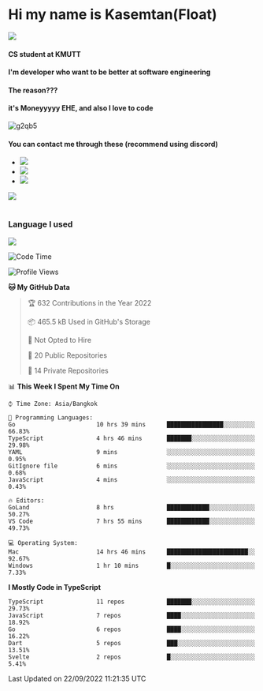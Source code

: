 # Hi my name is Kasemtan(Float)
![](https://64.media.tumblr.com/9c2a8f831efe8da556ffbf89cebb52c9/b86c1ab833a37e32-93/s1280x1920/d000dc22f75df64be2bc150f5fa69c4f6df6bb07.gifv)
#### CS student at KMUTT
#### I'm developer who want to be better at software engineering
#### The reason???
#### it's Moneyyyyy EHE, and also I love to code
![g2qb5](https://user-images.githubusercontent.com/69688279/175812510-9235eaf7-72f7-40d3-b163-56efa9aa5c6b.gif)

#### You can contact me through these (recommend using discord)
- [![](https://img.shields.io/badge/Discord-5865F2?logo=Discord&logoColor=white)](https://discordapp.com/users/278155096225742848)
- [![](https://img.shields.io/badge/Facebook-1877F2?logo=facebook&logoColor=white)](https://www.facebook.com/float.teavasirichokchai/)
- [![](https://img.shields.io/badge/linkedin-0A66C2?logo=linkedin&logoColor=white)](https://www.linkedin.com/in/kasemtan-teavasirichokchai-975531227/)

[![](https://github-readme-stats.vercel.app/api?username=FloatKasemtan&show_icons=true&theme=nightowl)]()
#
### Language I used
[![](https://github-readme-stats.vercel.app/api/top-langs/?username=FloatKasemtan&layout=compact&theme=nightowl)]()
<!--START_SECTION:waka-->
![Code Time](http://img.shields.io/badge/Code%20Time-727%20hrs%2035%20mins-blue)

![Profile Views](http://img.shields.io/badge/Profile%20Views-0-blue)

**🐱 My GitHub Data** 

> 🏆 632 Contributions in the Year 2022
 > 
> 📦 465.5 kB Used in GitHub's Storage 
 > 
> 🚫 Not Opted to Hire
 > 
> 📜 20 Public Repositories 
 > 
> 🔑 14 Private Repositories  
 > 
📊 **This Week I Spent My Time On** 

```text
⌚︎ Time Zone: Asia/Bangkok

💬 Programming Languages: 
Go                       10 hrs 39 mins      ████████████████░░░░░░░░░   66.83% 
TypeScript               4 hrs 46 mins       ███████░░░░░░░░░░░░░░░░░░   29.98% 
YAML                     9 mins              ░░░░░░░░░░░░░░░░░░░░░░░░░   0.95% 
GitIgnore file           6 mins              ░░░░░░░░░░░░░░░░░░░░░░░░░   0.68% 
JavaScript               4 mins              ░░░░░░░░░░░░░░░░░░░░░░░░░   0.43%

🔥 Editors: 
GoLand                   8 hrs               ████████████░░░░░░░░░░░░░   50.27% 
VS Code                  7 hrs 55 mins       ████████████░░░░░░░░░░░░░   49.73%

💻 Operating System: 
Mac                      14 hrs 46 mins      ███████████████████████░░   92.67% 
Windows                  1 hr 10 mins        █░░░░░░░░░░░░░░░░░░░░░░░░   7.33%

```

**I Mostly Code in TypeScript** 

```text
TypeScript               11 repos            ███████░░░░░░░░░░░░░░░░░░   29.73% 
JavaScript               7 repos             ████░░░░░░░░░░░░░░░░░░░░░   18.92% 
Go                       6 repos             ████░░░░░░░░░░░░░░░░░░░░░   16.22% 
Dart                     5 repos             ███░░░░░░░░░░░░░░░░░░░░░░   13.51% 
Svelte                   2 repos             █░░░░░░░░░░░░░░░░░░░░░░░░   5.41%

```



 Last Updated on 22/09/2022 11:21:35 UTC
<!--END_SECTION:waka-->
<!--
**FloatKasemtan/FloatKasemtan** is a ✨ _special_ ✨ repository because its `README.md` (this file) appears on your GitHub profile.

Here are some ideas to get you started:

- 🔭 I’m currently working on ...
- 🌱 I’m currently learning ...
- 👯 I’m looking to collaborate on ...
- 🤔 I’m looking for help with ...
- 💬 Ask me about ...
- 📫 How to reach me: ...
- 😄 Pronouns: ...
- ⚡ Fun fact: ...
-->
